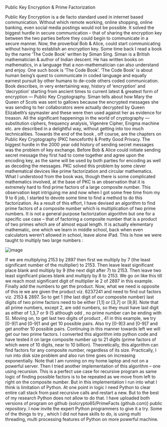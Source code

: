 Public Key Encryption & Prime Factorization

Public Key Encryption is a de facto standard used in internet based communication. Without which remote working, online shopping, online banking, even social media postings would not be possible. It solved the biggest hurdle in secure communication – that of sharing the encryption key between the two parties before they could begin to communicate in a secure manner. Now, the proverbial Bob & Alice, could start communicating without having to establish an encryption key. 
Some time back I read a book by the name ‘The Code Book’ written by Siman Sing. Siman is a British mathematician & author of Indian descent. He has written books on mathematics, in a language that a non-mathematician can also understand and enjoy. One such book is ‘The Code Book’.
‘The Code Book’ is about human being’s quest to communicate in coded language and equally earnest pursuit by other humans to de-code others coded communication. Book describes, in very entertaining way, history of ‘encryption’ and ‘decryption’ starting from ancient times to current latest & greatest form of encryption — Public Key Cryptography. Siman tells about how Mary the Queen of Scots was sent to gallows because the encrypted messages she was sending to her collaborators were actually decrypted by Queen Elizabeth’s spymaster and these were then used against her as evidence for treason. All the significant happenings in the world of cryptography — substitution ciphers, frequency analysis, Vigenère Cipher, Enigma machine etc. are described in a delightful way, without getting into too much technicalities.
Towards the end of the book , off course, are the chapters on Public Key Cryptography (PKC henceforth) & Pretty Good Privacy. The biggest hurdle in the 2000 year odd history of sending secret messages was the problem of key exchange. Before Bob & Alice could initiate sending secret message they first had to come together and agree upon the encoding key, as the same will be used by both parties for encoding as well as decoding the messages. PKC solved this problem by some clever mathematical devices like prime factorization and circular mathematics. What I understood from the book was, though there is some complicated mathematics involved, at the base of PKC is an observation that it is extremely hard to find prime factors of a large composite number.
This observation kept intriguing me and now when I got some free time from my 9 to 6 job, I started to devote some time to find a method to do this factorization. As a result of this effort, I have devised an algorithm to find prime factors of a composite number which is multiplication of two prime numbers. It is not a general purpose factorization algorithm but one for a specific use case – that of factoring a composite number that is a product of two primes which are of almost equal length. It is actually elementary mathematic, one which we learn in middle school, back when even calculators weren’t allowed in school, leave alone iPad.
This is how we were taught to multiply two large numbers :
 
![image](https://github.com/user-attachments/assets/dc10cbbd-36cb-4b2c-883c-1412b0f0175c)


If we are multiplying 2153 by 2897 then first we multiply by 7 (the least significant number of the multiplier) to 2153. Then leave least significant place blank and multiply by 9 (the next digit after 7) to 2153. Then leave two least significant places blank and multiply by 8 to 2153. We go on like this till we reach most significant digit of multiplier ie 2 of 2897 in this example. Finally add the numbers to get the product.
Now, what we need is opposite of this ie we are given the product viz. 6237241 and need to find out factors viz. 2153 & 2897. So to get 1 (the last digit of our composite number) last digits of two prime factors need to be either [1,1] or [3,7] or [9,9]. Note that all prime numbers, except 2, are odd numbers, so they must have last digit as either of 1,3,7 or 9 (5 although odd , no prime number can be ending with 5). 
Moving on, to get last two digits of product , 41 in this example, we try [0-9]1 and [0-9]1 and get 10 possible pairs. Also try [0-9]3 and [0-9]7 and get another 10 possible pairs. Continuing in this manner towards left we will get our two prime factors.
I converted this algorithm into python code and have tested it on large composite number up to 21 digits (prime factors of which were of 10 digits, near to 10 billion). 
Theoretically, this algorithm can find factors for any composite number, regardless of its size. Practically, I run into disk size problem and also run time goes on increasing exponentially. Note that I am running on my home laptop and not on a powerful server.
Then I tried another implementation of this algorithm – one using recursion. This is a perfect use case for recursive program as same logic of finding possible factors is to be repeated as we move from left to right on the composite number. But in this implementation I run into what I think is limitation of Python. At one point in logic I need Python to clear entire call stack from past recursive calls and restart a new. But to the best of my research Python does not allow to do that.
I have uploaded both versions of program on github (solcrypto65/PrimeFacts (github.com)) public repository. I now invite the expert Python programmers to give it a try. Some of the things to try , which I did not have skills to do, is using multi threading, multi processing features of Python on more powerful machine.

